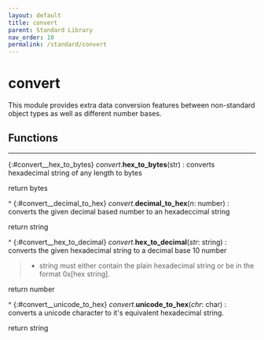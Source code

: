 ```yaml
---
layout: default
title: convert
parent: Standard Library
nav_order: 10
permalink: /standard/convert
---
```


# convert

This module provides extra data conversion features between non-standard 
object types as well as different number bases.



<h2>Functions</h2><hr>

{:#convert__hex_to_bytes} _convert_.**hex_to_bytes**(str)
: converts hexadecimal string of any length to bytes
   <div class="cite"><span class="hint">return</span> <span>bytes</span></div>



^
{:#convert__decimal_to_hex} _convert_.**decimal_to_hex**(_n_: number)
: converts the given decimal based number to an hexadeccimal string
   <div class="cite"><span class="hint">return</span> <span>string</span></div>



^
{:#convert__hex_to_decimal} _convert_.**hex_to_decimal**(_str_: string)
: converts the given hexadecimal string to a decimal base 10 number
  > - string must either contain the plain hexadecimal string or be in the format 0x[hex string].
   <div class="cite"><span class="hint">return</span> <span>number</span></div>



^
{:#convert__unicode_to_hex} _convert_.**unicode_to_hex**(_chr_: char)
: converts a unicode character to it's equivalent hexadecimal string.
   <div class="cite"><span class="hint">return</span> <span>string</span></div>



